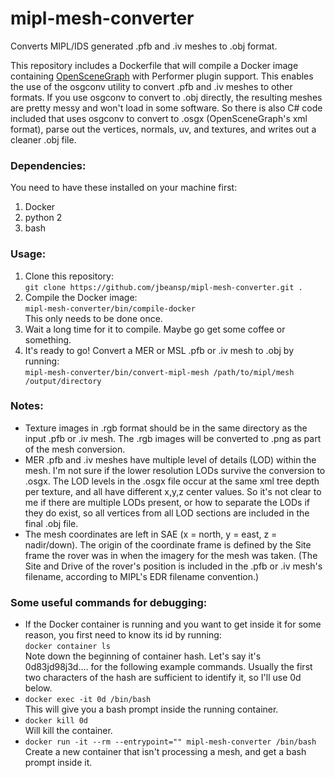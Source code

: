 # mipl-mesh-converter
Converts MIPL/IDS generated .pfb and .iv meshes to .obj format.

This repository includes a Dockerfile that will compile a Docker image containing [OpenSceneGraph](http://www.openscenegraph.org) with Performer plugin support.  This enables the use of the osgconv utility to convert .pfb and .iv meshes to other formats.  If you use osgconv to convert to .obj directly, the resulting meshes are pretty messy and won't load in some software.  So there is also C# code included that uses osgconv to convert to .osgx (OpenSceneGraph's xml format), parse out the vertices, normals, uv, and textures, and writes out a cleaner .obj file.

### Dependencies:
You need to have these installed on your machine first:
1. Docker
2. python 2
3. bash

### Usage:
1. Clone this repository:<br>
`git clone https://github.com/jbeansp/mipl-mesh-converter.git .`<br>
2. Compile the Docker image:<br>
    `mipl-mesh-converter/bin/compile-docker`<br>
    This only needs to be done once.<br>
3. Wait a long time for it to compile.  Maybe go get some coffee or something.<br>
4. It's ready to go!  Convert a MER or MSL .pfb or .iv mesh to .obj by running:<br>
    `mipl-mesh-converter/bin/convert-mipl-mesh /path/to/mipl/mesh /output/directory`

### Notes:
* Texture images in .rgb format should be in the same directory as the input .pfb or .iv mesh.  The .rgb images will be converted to .png as part of the mesh conversion.
* MER .pfb and .iv meshes have multiple level of details (LOD) within the mesh.  I'm not sure if the lower resolution LODs survive the conversion to .osgx.  The LOD levels in the .osgx file occur at the same xml tree depth per texture, and all have different x,y,z center values. So it's not clear to me if there are multiple LODs present, or how to separate the LODs if they do exist, so all vertices from all LOD sections are included in the final .obj file.  
* The mesh coordinates are left in SAE (x = north, y = east, z = nadir/down).  The origin of the coordinate frame is defined by the Site frame the rover was in when the imagery for the mesh was taken.  (The Site and Drive of the rover's position is included in the .pfb or .iv mesh's filename, according to MIPL's EDR filename convention.)

### Some useful commands for debugging:
* If the Docker container is running and you want to get inside it for some reason, you first need to know its id by running:<br>
`docker container ls`  
Note down the beginning of container hash.  Let's say it's 0d83jd98j3d.... for the following example commands.  Usually the first two characters of the hash are sufficient to identify it, so I'll use 0d below.<br>
* `docker exec -it 0d /bin/bash`  
This will give you a bash prompt inside the running container.<br>
* `docker kill 0d`  
Will kill the container.<br>
* `docker run -it --rm --entrypoint="" mipl-mesh-converter /bin/bash`  
Create a new container that isn't processing a mesh, and get a bash prompt inside it.<br>
  
  
  

    
    
